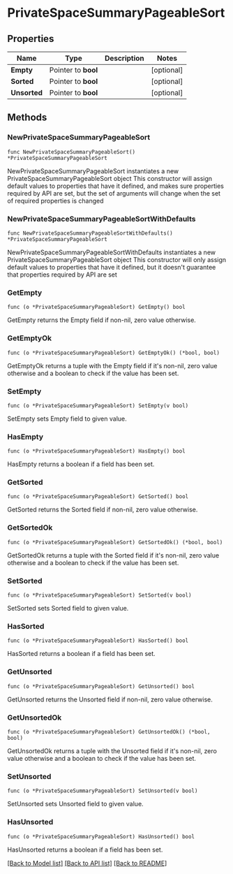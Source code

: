 # PrivateSpaceSummaryPageableSort

## Properties

Name | Type | Description | Notes
------------ | ------------- | ------------- | -------------
**Empty** | Pointer to **bool** |  | [optional] 
**Sorted** | Pointer to **bool** |  | [optional] 
**Unsorted** | Pointer to **bool** |  | [optional] 

## Methods

### NewPrivateSpaceSummaryPageableSort

`func NewPrivateSpaceSummaryPageableSort() *PrivateSpaceSummaryPageableSort`

NewPrivateSpaceSummaryPageableSort instantiates a new PrivateSpaceSummaryPageableSort object
This constructor will assign default values to properties that have it defined,
and makes sure properties required by API are set, but the set of arguments
will change when the set of required properties is changed

### NewPrivateSpaceSummaryPageableSortWithDefaults

`func NewPrivateSpaceSummaryPageableSortWithDefaults() *PrivateSpaceSummaryPageableSort`

NewPrivateSpaceSummaryPageableSortWithDefaults instantiates a new PrivateSpaceSummaryPageableSort object
This constructor will only assign default values to properties that have it defined,
but it doesn't guarantee that properties required by API are set

### GetEmpty

`func (o *PrivateSpaceSummaryPageableSort) GetEmpty() bool`

GetEmpty returns the Empty field if non-nil, zero value otherwise.

### GetEmptyOk

`func (o *PrivateSpaceSummaryPageableSort) GetEmptyOk() (*bool, bool)`

GetEmptyOk returns a tuple with the Empty field if it's non-nil, zero value otherwise
and a boolean to check if the value has been set.

### SetEmpty

`func (o *PrivateSpaceSummaryPageableSort) SetEmpty(v bool)`

SetEmpty sets Empty field to given value.

### HasEmpty

`func (o *PrivateSpaceSummaryPageableSort) HasEmpty() bool`

HasEmpty returns a boolean if a field has been set.

### GetSorted

`func (o *PrivateSpaceSummaryPageableSort) GetSorted() bool`

GetSorted returns the Sorted field if non-nil, zero value otherwise.

### GetSortedOk

`func (o *PrivateSpaceSummaryPageableSort) GetSortedOk() (*bool, bool)`

GetSortedOk returns a tuple with the Sorted field if it's non-nil, zero value otherwise
and a boolean to check if the value has been set.

### SetSorted

`func (o *PrivateSpaceSummaryPageableSort) SetSorted(v bool)`

SetSorted sets Sorted field to given value.

### HasSorted

`func (o *PrivateSpaceSummaryPageableSort) HasSorted() bool`

HasSorted returns a boolean if a field has been set.

### GetUnsorted

`func (o *PrivateSpaceSummaryPageableSort) GetUnsorted() bool`

GetUnsorted returns the Unsorted field if non-nil, zero value otherwise.

### GetUnsortedOk

`func (o *PrivateSpaceSummaryPageableSort) GetUnsortedOk() (*bool, bool)`

GetUnsortedOk returns a tuple with the Unsorted field if it's non-nil, zero value otherwise
and a boolean to check if the value has been set.

### SetUnsorted

`func (o *PrivateSpaceSummaryPageableSort) SetUnsorted(v bool)`

SetUnsorted sets Unsorted field to given value.

### HasUnsorted

`func (o *PrivateSpaceSummaryPageableSort) HasUnsorted() bool`

HasUnsorted returns a boolean if a field has been set.


[[Back to Model list]](../README.md#documentation-for-models) [[Back to API list]](../README.md#documentation-for-api-endpoints) [[Back to README]](../README.md)


